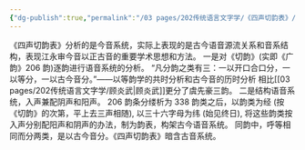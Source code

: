 ```yaml
---
{"dg-publish":true,"permalink":"/03 pages/202传统语言文字学/《四声切韵表》/","created":"2024-11-30T20:44:21.579+08:00","updated":"2025-03-02T16:00:34.857+08:00"}
---
```


《四声切韵表》分析的是今音系统，实际上表现的是古今语音源流关系和音系结构，表现江永审今音以正古音的重要学术思想和方法。
一是对《切韵》(实即《广韵》206 韵)逐韵进行语音系统的分析。
“凡分韵之类有三：一以开口合口分，一以等分，一以古今音分。”——以等韵学的共时分析和古今音的历时分析
相比[[03 pages/202传统语言文字学/顾炎武\|顾炎武]]更分了虞先豪三韵。
二是结构语音系统，入声兼配阴声和阳声。
206 韵条分缕析为 338 韵类之后，以韵类为经 (按《切韵》的次第，平上去三声相随), 以三十六字母为纬 (始见终日), 将这些韵类按入声分别配阳声和阴声的办法，制为韵表，构架古今语音系统。
同韵中，呼等相同而分两类，是以古今音分。《四声切韵表》暗含古音系统。